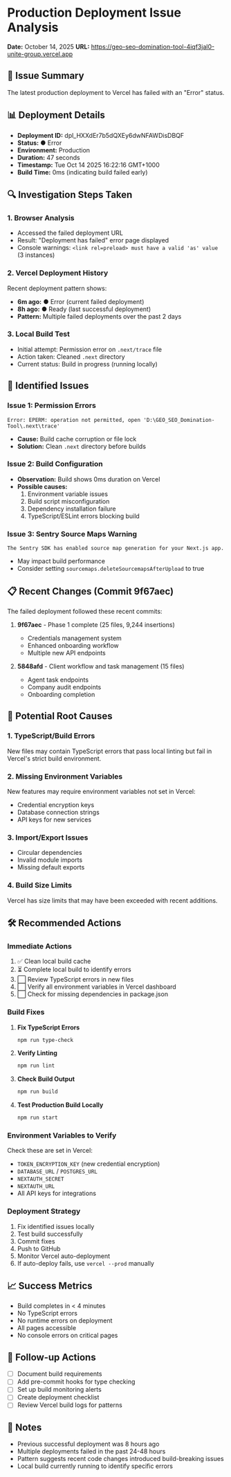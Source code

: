 # Production Deployment Issue Analysis
**Date:** October 14, 2025
**URL:** https://geo-seo-domination-tool-4iqf3jal0-unite-group.vercel.app

## 🔴 Issue Summary
The latest production deployment to Vercel has failed with an "Error" status.

## 📊 Deployment Details
- **Deployment ID:** dpl_HXXdEr7b5dQXEy6dwNFAWDisDBQF
- **Status:** ● Error
- **Environment:** Production
- **Duration:** 47 seconds
- **Timestamp:** Tue Oct 14 2025 16:22:16 GMT+1000
- **Build Time:** 0ms (indicating build failed early)

## 🔍 Investigation Steps Taken

### 1. Browser Analysis
- Accessed the failed deployment URL
- Result: "Deployment has failed" error page displayed
- Console warnings: `<link rel=preload> must have a valid 'as' value` (3 instances)

### 2. Vercel Deployment History
Recent deployment pattern shows:
- **6m ago:** ● Error (current failed deployment)
- **8h ago:** ● Ready (last successful deployment)
- **Pattern:** Multiple failed deployments over the past 2 days

### 3. Local Build Test
- Initial attempt: Permission error on `.next/trace` file
- Action taken: Cleaned `.next` directory
- Current status: Build in progress (running locally)

## 🚨 Identified Issues

### Issue 1: Permission Errors
```
Error: EPERM: operation not permitted, open 'D:\GEO_SEO_Domination-Tool\.next\trace'
```
- **Cause:** Build cache corruption or file lock
- **Solution:** Clean `.next` directory before builds

### Issue 2: Build Configuration
- **Observation:** Build shows 0ms duration on Vercel
- **Possible causes:**
  1. Environment variable issues
  2. Build script misconfiguration
  3. Dependency installation failure
  4. TypeScript/ESLint errors blocking build

### Issue 3: Sentry Source Maps Warning
```
The Sentry SDK has enabled source map generation for your Next.js app.
```
- May impact build performance
- Consider setting `sourcemaps.deleteSourcemapsAfterUpload` to true

## 📋 Recent Changes (Commit 9f67aec)
The failed deployment followed these recent commits:
1. **9f67aec** - Phase 1 complete (25 files, 9,244 insertions)
   - Credentials management system
   - Enhanced onboarding workflow
   - Multiple new API endpoints

2. **5848afd** - Client workflow and task management (15 files)
   - Agent task endpoints
   - Company audit endpoints
   - Onboarding completion

## 🔧 Potential Root Causes

### 1. TypeScript/Build Errors
New files may contain TypeScript errors that pass local linting but fail in Vercel's strict build environment.

### 2. Missing Environment Variables
New features may require environment variables not set in Vercel:
- Credential encryption keys
- Database connection strings
- API keys for new services

### 3. Import/Export Issues
- Circular dependencies
- Invalid module imports
- Missing default exports

### 4. Build Size Limits
Vercel has size limits that may have been exceeded with recent additions.

## 🛠️ Recommended Actions

### Immediate Actions
1. ✅ Clean local build cache
2. ⏳ Complete local build to identify errors
3. ⬜ Review TypeScript errors in new files
4. ⬜ Verify all environment variables in Vercel dashboard
5. ⬜ Check for missing dependencies in package.json

### Build Fixes
1. **Fix TypeScript Errors**
   ```bash
   npm run type-check
   ```

2. **Verify Linting**
   ```bash
   npm run lint
   ```

3. **Check Build Output**
   ```bash
   npm run build
   ```

4. **Test Production Build Locally**
   ```bash
   npm run start
   ```

### Environment Variables to Verify
Check these are set in Vercel:
- `TOKEN_ENCRYPTION_KEY` (new credential encryption)
- `DATABASE_URL` / `POSTGRES_URL`
- `NEXTAUTH_SECRET`
- `NEXTAUTH_URL`
- All API keys for integrations

### Deployment Strategy
1. Fix identified issues locally
2. Test build successfully
3. Commit fixes
4. Push to GitHub
5. Monitor Vercel auto-deployment
6. If auto-deploy fails, use `vercel --prod` manually

## 📈 Success Metrics
- Build completes in < 4 minutes
- No TypeScript errors
- No runtime errors on deployment
- All pages accessible
- No console errors on critical pages

## 🔄 Follow-up Actions
- [ ] Document build requirements
- [ ] Add pre-commit hooks for type checking
- [ ] Set up build monitoring alerts
- [ ] Create deployment checklist
- [ ] Review Vercel build logs for patterns

## 📝 Notes
- Previous successful deployment was 8 hours ago
- Multiple deployments failed in the past 24-48 hours
- Pattern suggests recent code changes introduced build-breaking issues
- Local build currently running to identify specific errors
